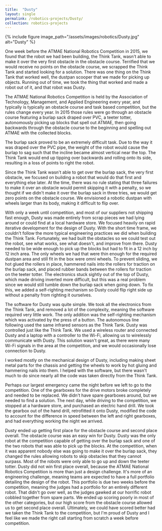 ```yaml
---
title:  "Dusty"
layout: single
permalink: /robotics-projects/Dusty/
collection: robotics-projects
---
```


{% include figure image_path="/assets/images/robotics/Dusty.jpg" alt="Dusty" %}

One week before the ATMAE National Robotics Competition in 2015, we found that the robot we had been building, the Think Tank, wasn't able to make it over the very first obstacle in the obstacle course. Terrified that we would receive no points on the obstacle course, we scrapped the Think Tank and started looking for a solution. There was one thing on the Think Tank that worked well, the dustpan scooper that we made for picking up objects. Running out of time, we took the thing that worked and made a robot out of it, and that robot was Dusty.

The ATMAE National Robotics Competition is held by the Association of Technology, Management, and Applied Engineering every year, and typically is typically an obstacle course and task based competition, but the rules change every year. In 2015 those rules were go through an obstacle course featuring a burlap sack draped over PVC, a teeter totter, autonomously picking up blocks that spell out ATMAE, then going backwards through the obstacle course to the beginning and spelling out ATMAE with the collected blocks.

The burlap sack proved to be an extremely difficult task. Due to the way it was draped over the PVC pipe, the weight of the robot would cause the burlap to sag such that the incline became almost vertical near the top. The Think Tank would end up tipping over backwards and rolling onto its side, resulting in a loss of points to right the robot.

Since the Think Tank wasn't able to get over the burlap sack, the very first obstacle, we focused on building a robot that would do that first and everything else later. At the time, there was no rule stating that three failures to make it over an obstacle would permit skipping it with a penalty, so we thought if we didn't make it over the burlap sack in three tries, we would get zero points on the obstacle course. We envisioned a robotic dustpan with wheels larger than its body, making it difficult to flip over.

With only a week until competition, and most of our suppliers not shipping fast enough, Dusty was made entirely from scrap pieces we had lying around or could find at a local hardware store. We focused heavily on rapid iterative development for the design of Dusty. With the short time frame, we couldn't follow the more typical engineering practices we did when building the Think Tank. Fortunately, we had built the obstacles so we could test out the robot, see what works, see what doesn't, and improve from there. Dusty needed to be wide enough to pick up the blocks but had to fit in a 12 inch by 12 inch area. The only wheels we had that were thin enough for the required dustpan area and still fit in the box were omni wheels. To prevent sliding, we hot glued the rollers in place, hammered nails into the rollers for traction on the burlap sack, and placed rubber bands between the rollers for traction on the teeter totter. The electronics stuck sightly out of the top of Dusty, which made driving inverted more difficult, but this was a real problem since we would still tumble down the burlap sack when going down. To fix this, we added a self-righting mechanism so Dusty could flip right side up without a penalty from righting it ourselves. 

The software for Dusty was quite simple. We took all the electronics from the Think Tank, and removed a lot of the complexity, meaning the software required very little work. The only addition was the self-righting mechanism which was activated by the press of a button. The autonomous line following used the same infrared sensors as the Think Tank. Dusty was controlled just like the Think Tank. We used a wireless router and connected Dusty and a laptop with a controller to the Wi-Fi, allowing us to wirelessly communicate with Dusty. This solution wasn't great, as there were many Wi-Fi signals in the area at the competition, and we would occasionally lose connection to Dusty.

I worked mostly on the mechanical design of Dusty, including making sheet metal parts for the chassis and getting the wheels to work by hot gluing and hammering nails into them. I helped with the software, but there wasn't much to do since nearly all the code was taken directly from the Think Tank.

Perhaps our largest emergency came the night before we left to go to the competition. One of the gearboxes for the drive motors broke completely and needed to be replaced. We didn't have spare gearboxes around, but we needed to find a solution. The next day, while driving to the competition, we stopped at a hardware store, and purchased an electric hand drill. We took the gearbox out of the hand drill, retrofitted it onto Dusty, modified the code to account for the difference in speed between the left and right gearboxes, and had everything working the night we arrived.

Dusty ended up getting first place for the obstacle course and second place overall. The obstacle course was an easy win for Dusty. Dusty was the only robot at the competition capable of getting over the burlap sack and one of the two robots that was able to pick up the blocks. At the competition, when it was apparent nobody else was going to make it over the burlap sack, they changed the rules allowing robots to skip obstacles that they cannot surpass. Most of the robots were only able to go up and down the teeter totter. Dusty did not win first place overall, because the ATMAE National Robotics Competition is more than just a design challenge. It's more of an engineering challenge, meaning teams are expected to have a full portfolio detailing the design of the robot. This portfolio is due two weeks before the competition, meaning the judges had a portfolio for an entirely different robot. That didn't go over well, as the judges gawked at our horrific robot cobbled together from spare parts. We ended up scoring poorly in most of the other categories, but our high score from the obstacle course allowed us to get second place overall. Ultimately, we could have scored better had we taken the Think Tank to the competition, but I'm proud of Dusty and I feel like we made the right call starting from scratch a week before competition.
